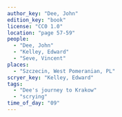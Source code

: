 ```yaml
---
author_key: "Dee, John"
edition_key: "book"
license: "CC0 1.0"
location: "page 57-59"
people:
  - "Dee, John"
  - "Kelley, Edward"
  - "Seve, Vincent"
places:
  - "Szczecin, West Pomeranian, PL"
scryer_key: "Kelley, Edward"
tags:
  - "Dee's journey to Krakow"
  - "scrying"
time_of_day: "09"
---
```


